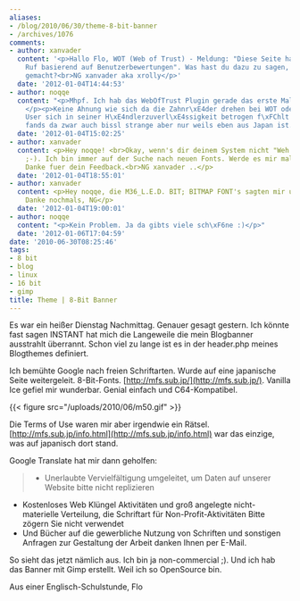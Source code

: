 ```yaml
---
aliases:
- /blog/2010/06/30/theme-8-bit-banner
- /archives/1076
comments:
- author: xanvader
  content: '<p>Hallo Flo, WOT (Web of Trust) - Meldung: "Diese Seite hat einen Schlechten
    Ruf basierend auf Benutzerbewertungen". Was hast du dazu zu sagen, Schlechte Erfahrungen
    gemacht?<br>NG xanvader aka xrolly</p>'
  date: '2012-01-04T14:44:53'
- author: noqqe
  content: "<p>Mhpf. Ich hab das WebOfTrust Plugin gerade das erste Mal ausprobiert.
    </p><p>Keine Ahnung wie sich da die Zahnr\xE4der drehen bei WOT oder wann ein
    User sich in seiner H\xE4ndlerzuverl\xE4ssigkeit betrogen f\xFChlt.</p><p>Ich
    fands da zwar auch bissl strange aber nur weils eben aus Japan ist. </p><p>Gruesse.</p>"
  date: '2012-01-04T15:02:25'
- author: xanvader
  content: <p>Hey noqqe! <br>Okay, wenn's dir deinem System nicht "Weh getan hat"
    ;-). Ich bin immer auf der Suche nach neuen Fonts. Werde es mir mal anschauen,
    Danke fuer dein Feedback.<br>NG xanvader ..</p>
  date: '2012-01-04T18:55:01'
- author: xanvader
  content: <p>Hey noqqe, die M36_L.E.D. BIT; BITMAP FONT's sagten mir u.a. auch zu,
    Danke nochmals, NG</p>
  date: '2012-01-04T19:00:01'
- author: noqqe
  content: "<p>Kein Problem. Ja da gibts viele sch\xF6ne :)</p>"
  date: '2012-01-06T17:04:59'
date: '2010-06-30T08:25:46'
tags:
- 8 bit
- blog
- linux
- 16 bit
- gimp
title: Theme | 8-Bit Banner
---
```


Es war ein heißer Dienstag Nachmittag. Genauer gesagt gestern. Ich könnte
fast sagen INSTANT hat mich die Langeweile die mein Blogbanner ausstrahlt
überrannt. Schon viel zu lange ist es in der header.php meines Blogthemes
definiert.

Ich bemühte Google nach freien Schriftarten. Wurde auf eine japanische
Seite weitergeleit. 8-Bit-Fonts. [http://mfs.sub.jp/](http://mfs.sub.jp/).
Vanilla Ice gefiel mir wunderbar. Genial einfach und C64-Kompatibel.

{{< figure src="/uploads/2010/06/m50.gif" >}}

Die Terms of Use waren mir aber irgendwie ein Rätsel.
[http://mfs.sub.jp/info.html](http://mfs.sub.jp/info.html) war das einzige,
was auf japanisch dort stand.

Google Translate hat mir dann geholfen:

> - Unerlaubte Vervielfältigung umgeleitet, um Daten auf unserer Website bitte nicht replizieren
- Kostenloses Web Klüngel Aktivitäten und groß angelegte nicht-materielle Verteilung, die Schriftart für Non-Profit-Aktivitäten Bitte zögern Sie nicht verwendet
- Und Bücher auf die gewerbliche Nutzung von Schriften und sonstigen Anfragen zur Gestaltung der Arbeit danken Ihnen per E-Mail.

So sieht das jetzt nämlich aus. Ich bin ja non-commercial ;). Und ich hab das Banner mit Gimp erstellt. Weil ich so OpenSource bin.

Aus einer Englisch-Schulstunde,
Flo

